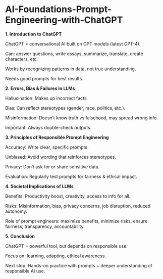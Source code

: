 # AI-Foundations-Prompt-Engineering-with-ChatGPT






**1. Introduction to ChatGPT**

ChatGPT = conversational AI built on GPT models (latest GPT-4).

Can: answer questions, write essays, summarize, translate, create characters, etc.

Works by recognizing patterns in data, not true understanding.

Needs good prompts for best results.

**2. Errors, Bias & Failures in LLMs**

Hallucination: Makes up incorrect facts.

Bias: Can reflect stereotypes (gender, race, politics, etc.).

Misinformation: Doesn’t know truth vs falsehood, may spread wrong info.

Important: Always double-check outputs.

**3. Principles of Responsible Prompt Engineering**

Accuracy: Write clear, specific prompts.

Unbiased: Avoid wording that reinforces stereotypes.

Privacy: Don’t ask for or share sensitive data.

Evaluation: Regularly test prompts for fairness & ethical impact.

**4. Societal Implications of LLMs**

Benefits: Productivity boost, creativity, access to info for all.

Risks: Misinformation, bias, privacy concerns, job disruption, reduced autonomy.

Role of prompt engineers: maximize benefits, minimize risks, ensure fairness, transparency, accountability.

**5. Conclusion**

ChatGPT = powerful tool, but depends on responsible use.

Focus on: learning, adapting, ethical awareness.

Next step: Hands-on practice with prompts + deeper understanding of responsible AI use.
